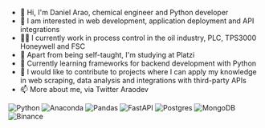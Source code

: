 - 👋 Hi, I'm Daniel Arao, chemical engineer and Python developer
- 👀 I am interested in web development, application deployment and API integrations
- 🧑‍🔧 I currently work in process control in the oil industry, PLC, TPS3000 Honeywell and FSC
- 🦾 Apart from being self-taught, I'm studying at Platzi
- 🌱 Currently learning frameworks for backend development with Python
- 💞️ I would like to contribute to projects where I can apply my knowledge in web scraping, data analysis and integrations with third-party APIs
- 📫 More about me, via Twitter Araodev


![Python](https://img.shields.io/badge/python-3670A0?style=for-the-badge&logo=python&logoColor=ffdd54)
![Anaconda](https://img.shields.io/badge/Anaconda-%2344A833.svg?style=for-the-badge&logo=anaconda&logoColor=white)
![Pandas](https://img.shields.io/badge/pandas-%23150458.svg?style=for-the-badge&logo=pandas&logoColor=white)
![FastAPI](https://img.shields.io/badge/FastAPI-005571?style=for-the-badge&logo=fastapi)
![Postgres](https://img.shields.io/badge/postgres-%23316192.svg?style=for-the-badge&logo=postgresql&logoColor=white)
![MongoDB](https://img.shields.io/badge/MongoDB-%234ea94b.svg?style=for-the-badge&logo=mongodb&logoColor=white)
![Binance](https://img.shields.io/badge/Binance-FCD535?style=for-the-badge&logo=binance&logoColor=white)


<!---
araod14/araod14 is a ✨ special ✨ repository because its `README.md` (this file) appears on your GitHub profile.
You can click the Preview link to take a look at your changes.
--->


